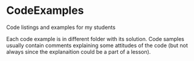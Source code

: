 # CodeExamples
Code listings and examples for my students

Each code example is in different folder with its solution.
Code samples usually contain comments explaining some attitudes of the code (but not always since the explanaition could be a part of a lesson).
